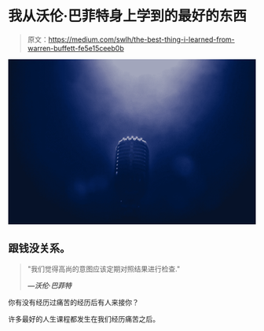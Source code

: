# 我从沃伦·巴菲特身上学到的最好的东西

> 原文：<https://medium.com/swlh/the-best-thing-i-learned-from-warren-buffett-fe5e15ceeb0b>

![](img/428e0525d0a9fb074f647f7a649a46e8.png)

## 跟钱没关系。

> "我们觉得高尚的意图应该定期对照结果进行检查."
> 
> ***—沃伦·巴菲特***

你有没有经历过痛苦的经历后有人来接你？

许多最好的人生课程都发生在我们经历痛苦之后。